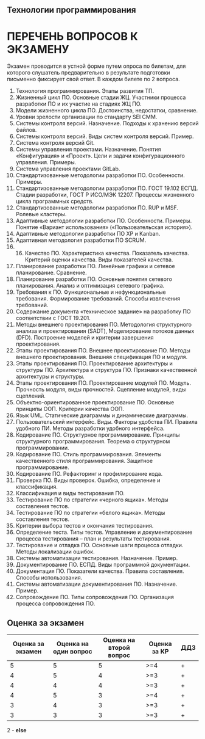 ## Технологии программирования
# ПЕРЕЧЕНЬ ВОПРОСОВ К ЭКЗАМЕНУ

Экзамен проводится в устной форме путем опроса по билетам, для которого слушатель предварительно в результате подготовки письменно фиксирует свой ответ. В каждом билете по 2 вопроса. 

1.	Технология программирования. Этапы развития ТП.
2.	Жизненный цикл ПО. Основные стадии ЖЦ. Участники процесса разработки ПО и их участие на стадиях ЖЦ ПО. 
3.	Модели жизненного цикла ПО. Достоинства, недостатки, сравнение.
4.	Уровни зрелости организации по стандарту SEI CMM.
5.	Системы контроля версий. Назначение. Подходы к хранению версий файлов. 
6.	Системы контроля версий. Виды систем контроля версий. Пример. 
7.	Система контроля версий Git.
8.	Системы управления проектами. Назначение. Понятия «Конфигурация» и «Проект». Цели и задачи конфигурационного управления. Примеры. 
9.	Система управления проектами GitLab.
10.	Стандартизованные методологии разработки ПО. Особенности. Примеры.
11.	Стандартизованные методологии разработки ПО. ГОСТ 19.102 ЕСПД. Стадии разработки, ГОСТ Р ИСО/МЭК 12207. Процессы жизненного цикла программных средств.
12.	Стандартизованные методологии разработки ПО. RUP и MSF. Ролевые кластеры.
13.	Адаптивные методологии разработки ПО. Особенности. Примеры. Понятие «Вариант использования» («Пользовательская история»).
14.	Адаптивные методологии разработки ПО XP и Kanban.
15.	Адаптивная методология разработки ПО SCRUM.
16.	16.	Качество ПО. Характеристика качества. Показатель качества. Критерий оценки качества. Виды показателей качества.
17.	Планирование разработки ПО. Линейные графики и сетевое планирование. Сравнение. 
18.	Планирование разработки ПО. Основные понятия сетевого планирования. Анализ и оптимизация сетевого графика.
19.	Требования к ПО. Функциональные и нефункциональные требования. Формирование требований. Способы извлечения требований.
20.	Содержание документа «техническое задание» на разработку ПО соответствии с ГОСТ 19.201.
21.	Методы внешнего проектирования ПО. Методология структурного анализа и проектирования (SADT), Моделирование потоков данных (DFD). Построение моделей и критерии завершения проектирования.
22.	Этапы проектирования ПО. Внешнее проектирование ПО. Методы внешнего проектирования. Внешняя спецификация ПО и модуля.
23.	Этапы проектирования ПО. Проектирование архитектуры и структуры ПО. Архитектура и структура ПО. Признаки качественной архитектуры и структуры. 
24.	Этапы проектирования ПО. Проектирование модулей ПО. Модуль. Прочность модуля, виды прочностей. Сцепление модулей, виды сцеплений.
25.	Объектно-ориентированное проектирование ПО. Основные принципы ООП. Критерии качества ООП.
26.	Язык UML. Статические диаграммы и динамические диаграммы.
27.	Пользовательский интерфейс. Виды. Факторы удобства ПИ. Правила удобного ПИ. Методы разработки удобного интерфейса.
28.	Кодирование ПО. Структурное программирование. Принципы структурного программирования. Теорема о структурном программировании.
29.	Кодирование ПО. Стиль программирования. Элементы качественного стиля программирования. Защитное программирование.
30.	Кодирование ПО. Рефакторинг и профилирование кода.
31.	Проверка ПО. Виды проверок. Ошибка, определение и классификация.
32.	Классификация и виды тестирования ПО.
33.	Тестирование ПО по стратегии «черного ящика». Методы составления тестов.
34.	Тестирование ПО по стратегии «белого ящика». Методы составления тестов.
35.	Критерии выбора тестов и окончания тестирования.
36.	Определение теста. Типы тестов. Управление и документирование процесса тестирования – план и результаты тестирования.
37.	Тестирование и отладка ПО. Основные шаги процесса отладки. Методы локализации ошибок. 
38.	Системы автоматизации тестирования. Назначение. Пример.
39.	Документирование ПО. ЕСПД. Виды программной документации.
40.	Документация ПО. Показатели качества. Правила составления. Способы использования.
41.	Системы автоматизации документирования ПО. Назначение. Пример.
42.	Сопровождение ПО. Типы сопровождения ПО. Организация процесса сопровождения ПО.



## Оценка за экзамен
| Оценка за экзамен | Оценка на один вопрос | Оценка на второй вопрос | Оценка за КР | ДДЗ |
|-|-|-|-|-|
| 5 | 5 | 5 | >=4 | + |
| 4 | 5 | 4 | >=3 | + |
| 4 | 4 | 4 | >=3 | + |
| 4 | 5 | 3 | >=4 | + |
| 3 | 4 | 3 | >=3 | + |
| 3 | 3 | 3 | >=3 | + |

2 - **else**